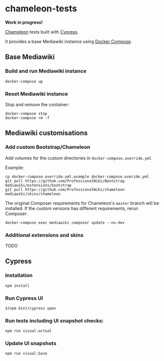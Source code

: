 # chameleon-tests

**Work in progress!**

[Chameleon](https://github.com/ProfessionalWiki/chameleon/) tests built with [Cypress](https://www.cypress.io/).

It provides a base Mediawiki instance using [Docker Compose](https://docs.docker.com/compose/).

## Base Mediawiki
### Build and run Mediawiki instance
```
docker-compose up
```

### Reset Mediawiki instance
Stop and remove the container:
```
docker-compose stop
docker-compose rm -f
```

## Mediawiki customisations
### Add custom Bootstrap/Chameleon
Add volumes for the custom directories in `docker-compose.override.yml`

Example: 
```
cp docker-compose.override.yml.example docker-compose.overide.yml
git pull https://github.com/ProfessionalWiki/Bootstrap mediawiki/extensions/bootstrap
git pull https://github.com/ProfessionalWiki/chameleon mediawiki/skins/chameleon
```

The original Composer requirements for Chameleon's `master` branch will be installed. If the custom versions has different requirements, rerun Composer:
```
docker-compose exec mediawiki composer update --no-dev
```

### Additional extensions and skins
TODO

## Cypress
### Installation
```
npm install
```

### Run Cypress UI
```
$(npm bin)/cypress open
```

### Run tests including UI snapshot checks:
```
npm run visual:actual
```

### Update UI snapshots
```
npm run visual:base
```
